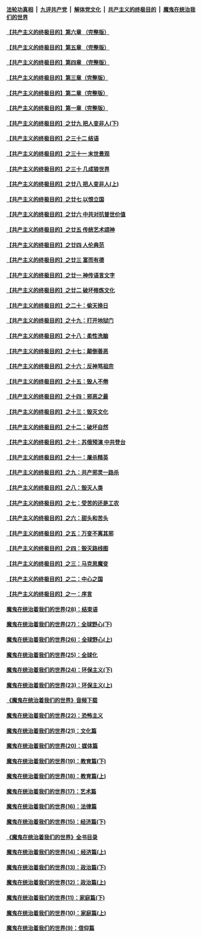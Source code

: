 ####  [法轮功真相](../../../../basic/blob/master/README.md?t=11091152) &nbsp;|&nbsp; [九评共产党](../../../../9ping.md/blob/master/README.md?t=11091152) &nbsp;|&nbsp; [解体党文化](../../../../jtdwh.md/blob/master/README.md?t=11091152)  &nbsp;|&nbsp; [共产主义的终极目的](../../../../gczydzjmd.md/blob/master/README.md?t=11091152) &nbsp;|&nbsp; [魔鬼在统治我们的世界](../../../../mgztzwmdsj.md/blob/master/README.md?t=11091152) 

#### [【共产主义的终极目的】第六章 （完整版）](../pages/nsc422/n11428913.md?t=11091152) 

#### [【共产主义的终极目的】第五章 （完整版）](../pages/nsc422/n11428912.md?t=11091152) 

#### [【共产主义的终极目的】第四章 （完整版）](../pages/nsc422/n11428907.md?t=11091152) 

#### [【共产主义的终极目的】第三章（完整版）](../pages/nsc422/n11428848.md?t=11091152) 

#### [【共产主义的终极目的】第二章（完整版）](../pages/nsc422/n11428831.md?t=11091152) 

#### [【共产主义的终极目的】第一章（完整版）](../pages/nsc422/n11417651.md?t=11091152) 

#### [【共产主义的终极目的】之廿九 把人变非人(下)](../pages/nsc422/n11344140.md?t=11091152) 

#### [【共产主义的终极目的】之三十二 结语](../pages/nsc422/n11360535.md?t=11091152) 

#### [【共产主义的终极目的】之三十一 末世景观](../pages/nsc422/n11351129.md?t=11091152) 

#### [【共产主义的终极目的】之三十 几成狼世界](../pages/nsc422/n11348280.md?t=11091152) 

#### [【共产主义的终极目的】之廿八 把人变非人(上)](../pages/nsc422/n11340492.md?t=11091152) 

#### [【共产主义的终极目的】之廿七 以恨立国](../pages/nsc422/n11336944.md?t=11091152) 

#### [【共产主义的终极目的】之廿六 中共对抗普世价值](../pages/nsc422/n11324785.md?t=11091152) 

#### [【共产主义的终极目的】之廿五 传统艺术颂神](../pages/nsc422/n11296396.md?t=11091152) 

#### [【共产主义的终极目的】之廿四 人伦典范](../pages/nsc422/n11296397.md?t=11091152) 

#### [【共产主义的终极目的】之廿三 富而有德](../pages/nsc422/n11283598.md?t=11091152) 

#### [【共产主义的终极目的】之廿一 神传语言文字](../pages/nsc422/n11263265.md?t=11091152) 

#### [【共产主义的终极目的】之廿二 破坏修炼文化](../pages/nsc422/n11245728.md?t=11091152) 

#### [【共产主义的终极目的】之二十：偷天换日](../pages/nsc422/n11238846.md?t=11091152) 

#### [【共产主义的终极目的】之十九：打开地狱门](../pages/nsc422/n11206376.md?t=11091152) 

#### [【共产主义的终极目的】之十八：柔性洗脑](../pages/nsc422/n11199994.md?t=11091152) 

#### [【共产主义的终极目的】之十七：颠倒善恶](../pages/nsc422/n11179782.md?t=11091152) 

#### [【共产主义的终极目的】之十六：反神骂祖宗](../pages/nsc422/n11166798.md?t=11091152) 

#### [【共产主义的终极目的】之十五：毁人不倦](../pages/nsc422/n11166792.md?t=11091152) 

#### [【共产主义的终极目的】之十四：邪恶之最](../pages/nsc422/n11150249.md?t=11091152) 

#### [【共产主义的终极目的】之十三：毁灭文化](../pages/nsc422/n11135227.md?t=11091152) 

#### [【共产主义的终极目的】之十二：破坏自然](../pages/nsc422/n11135214.md?t=11091152) 

#### [【共产主义的终极目的】之十：苏俄预演 中共登台](../pages/nsc422/n11118424.md?t=11091152) 

#### [【共产主义的终极目的】之十一：屠杀精英](../pages/nsc422/n11118442.md?t=11091152) 

#### [【共产主义的终极目的】之九：共产邪灵一路杀](../pages/nsc422/n11114139.md?t=11091152) 

#### [【共产主义的终极目的】之八：毁灭人类](../pages/nsc422/n11108503.md?t=11091152) 

#### [【共产主义的终极目的】之七：受苦的还是工农](../pages/nsc422/n11101809.md?t=11091152) 

#### [【共产主义的终极目的】之六：甜头和苦头](../pages/nsc422/n11096971.md?t=11091152) 

#### [【共产主义的终极目的】之五：万变不离其邪](../pages/nsc422/n11091285.md?t=11091152) 

#### [【共产主义的终极目的】之四：毁灭路线图](../pages/nsc422/n11086284.md?t=11091152) 

#### [【共产主义的终极目的】之三：马克思魔变](../pages/nsc422/n11061941.md?t=11091152) 

#### [【共产主义的终极目的】之二：中心之国](../pages/nsc422/n11047728.md?t=11091152) 

#### [【共产主义的终极目的】之一：序言](../pages/nsc422/n11086077.md?t=11091152) 

#### [魔鬼在统治着我们的世界(28)：结束语](../pages/nsc422/n10936246.md?t=11091152) 

#### [魔鬼在统治着我们的世界(27)：全球野心(下)](../pages/nsc422/n10928319.md?t=11091152) 

#### [魔鬼在统治着我们的世界(26)：全球野心(上)](../pages/nsc422/n10900318.md?t=11091152) 

#### [魔鬼在统治着我们的世界(25)：全球化](../pages/nsc422/n10788205.md?t=11091152) 

#### [魔鬼在统治着我们的世界(24)：环保主义(下)](../pages/nsc422/n10695307.md?t=11091152) 

#### [魔鬼在统治着我们的世界(23)：环保主义(上)](../pages/nsc422/n10688613.md?t=11091152) 

#### [《魔鬼在统治着我们的世界》音频下载](../pages/nsc422/n10635553.md?t=11091152) 

#### [魔鬼在统治着我们的世界(22)：恐怖主义](../pages/nsc422/n10614727.md?t=11091152) 

#### [魔鬼在统治着我们的世界(21)：文化篇](../pages/nsc422/n10597706.md?t=11091152) 

#### [魔鬼在统治着我们的世界(20)：媒体篇](../pages/nsc422/n10586579.md?t=11091152) 

#### [魔鬼在统治着我们的世界(19)：教育篇(下)](../pages/nsc422/n10564808.md?t=11091152) 

#### [魔鬼在统治着我们的世界(18)：教育篇(上)](../pages/nsc422/n10526970.md?t=11091152) 

#### [魔鬼在统治着我们的世界(17)：艺术篇](../pages/nsc422/n10499093.md?t=11091152) 

#### [魔鬼在统治着我们的世界(16)：法律篇](../pages/nsc422/n10485969.md?t=11091152) 

#### [魔鬼在统治着我们的世界(15)：经济篇(下)](../pages/nsc422/n10469975.md?t=11091152) 

#### [《魔鬼在统治着我们的世界》全书目录](../pages/nsc422/n10464261.md?t=11091152) 

#### [魔鬼在统治着我们的世界(14)：经济篇(上)](../pages/nsc422/n10457370.md?t=11091152) 

#### [魔鬼在统治着我们的世界(13)：政治篇(下)](../pages/nsc422/n10448270.md?t=11091152) 

#### [魔鬼在统治着我们的世界(12)：政治篇(上)](../pages/nsc422/n10444576.md?t=11091152) 

#### [魔鬼在统治着我们的世界(11)：家庭篇(下)](../pages/nsc422/n10440961.md?t=11091152) 

#### [魔鬼在统治着我们的世界(10)：家庭篇(上)](../pages/nsc422/n10435448.md?t=11091152) 

#### [魔鬼在统治着我们的世界(9)：信仰篇](../pages/nsc422/n10432159.md?t=11091152) 

